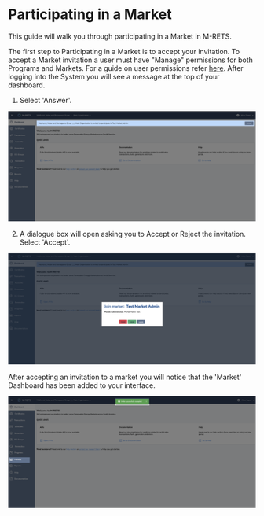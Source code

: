# Participating in a Market

This guide will walk you through participating in a Market in M-RETS. 

The first step to Participating in a Market is to accept your invitation. To accept a Market invitation a user must have "Manage" permissions for both Programs and Markets. For a guide on user permissions refer [here](https://mrets.github.io/Help/billing_adding_new_user). After logging into the System you will see a message at the top of your dashboard. 

1. Select 'Answer'.

![](https://github.com/mrets/photos/blob/803cff4152f3009aef637bc742ca513d0c1df0ec/market1.png?raw=true)

2. A dialogue box will open asking you to Accept or Reject the invitation. Select 'Accept'.

![](https://github.com/mrets/photos/blob/803cff4152f3009aef637bc742ca513d0c1df0ec/market2.png?raw=true)

After accepting an invitation to a market you will notice that the 'Market' Dashboard has been added to your interface. 

![](https://github.com/mrets/photos/blob/803cff4152f3009aef637bc742ca513d0c1df0ec/market3.png?raw=true)

